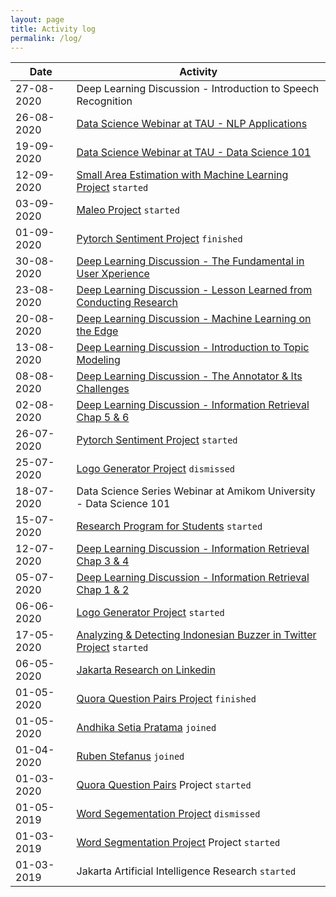 ```yaml
---
layout: page
title: Activity log
permalink: /log/
---	
```


| Date          | Activity                                                                |
| ------------- | ----------------------------------------------------------------------- |
| 27-08-2020    | Deep Learning Discussion - Introduction to Speech Recognition|
| 26-08-2020    | [Data Science Webinar at TAU - NLP Applications](https://www.youtube.com/watch?v=CgeaHve0RHo)|
| 19-09-2020    | [Data Science Webinar at TAU - Data Science 101](https://www.youtube.com/watch?v=9_yA95LiMos)|
| 12-09-2020    | [Small Area Estimation with Machine Learning Project](https://github.com/jakartaresearch/small-area-estimation-with-ml) `started`|
| 03-09-2020    | [Maleo Project](https://github.com/jakartaresearch/maleo) `started`|
| 01-09-2020    | [Pytorch Sentiment Project](https://github.com/jakartaresearch/pytorch-sentiment) `finished`|
| 30-08-2020    | [Deep Learning Discussion - The Fundamental in User Xperience](https://www.linkedin.com/posts/jakartaresearch_ux-and-its-fundamental-activity-6707234893665050624-0HH3)|
| 23-08-2020    | [Deep Learning Discussion - Lesson Learned from Conducting Research](https://www.linkedin.com/posts/jakartaresearch_how-to-conduct-research-activity-6705357921926180864-lmUD)|
| 20-08-2020    | [Deep Learning Discussion - Machine Learning on the Edge](https://www.linkedin.com/posts/jakartaresearch_edge-machine-learning-activity-6704320946603388928-FnTI)|
| 13-08-2020    | [Deep Learning Discussion - Introduction to Topic Modeling](https://www.linkedin.com/posts/jakartaresearch_introduction-to-topic-modeling-activity-6713671964613058560-Efnb)|
| 08-08-2020    | [Deep Learning Discussion - The Annotator & Its Challenges](https://www.linkedin.com/posts/jakartaresearch_annotator-and-its-challenges-activity-6699926549484974080-wGXx)|
| 02-08-2020    | [Deep Learning Discussion - Information Retrieval Chap 5 & 6](https://www.linkedin.com/posts/jakartaresearch_information-retrieval-chapter-5-6-activity-6698492885228249088-5TuV)|
| 26-07-2020    | [Pytorch Sentiment Project](https://github.com/jakartaresearch/pytorch-sentiment) `started`|
| 25-07-2020    | [Logo Generator Project](https://github.com/jakartaresearch/logo-generator) `dismissed`|
| 18-07-2020    | Data Science Series Webinar at Amikom University - Data Science 101|
| 15-07-2020    | [Research Program for Students](bit.ly/JakartaResearchProgram) `started`|
| 12-07-2020    | [Deep Learning Discussion - Information Retrieval Chap 3 & 4](https://www.linkedin.com/posts/jakartaresearch_intro-to-information-retrieval-3-4-activity-6694455283739181056-07Tj)|
| 05-07-2020    | [Deep Learning Discussion - Information Retrieval Chap 1 & 2](https://www.linkedin.com/feed/update/urn:li:activity:6692973966585417728)|
| 06-06-2020    | [Logo Generator Project](https://github.com/jakartaresearch/logo-generator) `started`|
| 17-05-2020    | [Analyzing & Detecting Indonesian Buzzer in Twitter Project](https://github.com/jakartaresearch/adi-buzzer) `started`|
| 06-05-2020    | [Jakarta Research on Linkedin](https://www.linkedin.com/company/jakartaresearch)|
| 01-05-2020    | [Quora Question Pairs Project](https://github.com/jakartaresearch/quora-question-pairs) `finished`|
| 01-05-2020    | [Andhika Setia Pratama](https://www.linkedin.com/in/andhika-setia-pratama-75ba99179/) `joined`|
| 01-04-2020    | [Ruben Stefanus](https://www.linkedin.com/in/rubenstefanus/) `joined`|
| 01-03-2020    | [Quora Question Pairs](https://github.com/jakartaresearch/quora-question-pairs) Project `started`|
| 01-05-2019    | [Word Segementation Project](https://github.com/jakartaresearch/word-segmentation) `dismissed`|
| 01-03-2019    | [Word Segmentation Project](https://github.com/jakartaresearch/word-segmentation) Project `started`|
| 01-03-2019    | Jakarta Artificial Intelligence Research `started`|
